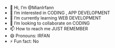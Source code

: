 - 👋 Hi, I’m @MianIrfann 
- 👀 I’m interested in CODING , APP DEVELOPMENT
- 🌱 I’m currently learning WEB DEVELOPMENT
- 💞️ I’m looking to collaborate on CODING
- 📫 How to reach me JUST REMEMBER
- 😄 Pronouns: IRFAN
- ⚡ Fun fact: No

<!---
MianIrfann/MianIrfann is a ✨ special ✨ repository because its `README.md` (this file) appears on your GitHub profile.
You can click the Preview link to take a look at your changes.
--->
